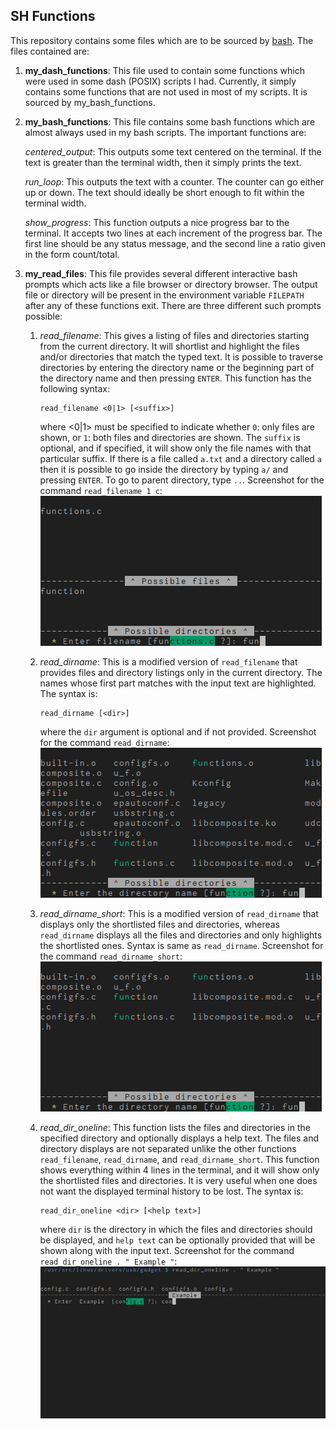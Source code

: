 ## SH Functions


This repository contains some files which are to be sourced by
[bash](https://www.gnu.org/software/bash/). The files contained are:

1. **my_dash_functions**: This file used to contain some functions which were
   used in some dash (POSIX) scripts I had. Currently, it simply contains
   some functions that are not used in most of my scripts. It is sourced
   by my_bash_functions.

2. **my_bash_functions**: This file contains some bash functions which are
   almost always used in my bash scripts. The important functions are:

   *centered_output*: This outputs some text centered on the terminal. If
   the text is greater than the terminal width, then it simply prints the
   text.

   *run_loop*: This outputs the text with a counter. The counter can go
   either up or down. The text should ideally be short enough to fit
   within the terminal width.

   *show_progress*: This function outputs a nice progress bar to the
   terminal. It accepts two lines at each increment of the progress bar.
   The first line should be any status message, and the second line
   a ratio given in the form count/total.

3. **my_read_files**: This file provides several different interactive bash
   prompts which acts like a file browser or directory browser. The output
   file or directory will be present in the environment variable `FILEPATH`
   after any of these functions exit. There are three different such
   prompts possible:

   1. *read_filename*: This gives a listing of files and directories
      starting from the current directory. It will shortlist and highlight
      the files and/or directories that match the typed text. It is
      possible to traverse directories by entering the directory name or
      the beginning part of the directory name and then pressing `ENTER`.
      This function has the following syntax:

      ```
      read_filename <0|1> [<suffix>]
      ```

      where <0|1> must be specified to indicate whether `0`: only files are
      shown, or `1`: both files and directories are shown. The `suffix` is
      optional, and if specified, it will show only the file names with that
      particular suffix. If there is a file called `a.txt` and a directory
      called `a` then it is possible to go inside the directory by typing
      `a/` and pressing `ENTER`. To go to parent directory, type `..`.
      Screenshot for the command `read_filename 1 c`:
      ![](./img/read_filename.png)

   2. *read_dirname*: This is a modified version of `read_filename` that
      provides files and directory listings only in the current directory.
      The names whose first part matches with the input text are
      highlighted. The syntax is:

      ```
      read_dirname [<dir>]
      ```

      where the `dir` argument is optional and if not provided.
      Screenshot for the command `read_dirname`:
      ![](./img/read_dirname.png)

   3. *read_dirname_short*: This is a modified version of `read_dirname`
      that displays only the shortlisted files and directories, whereas
      `read_dirname` displays all the files and directories and only
      highlights the shortlisted ones. Syntax is same as `read_dirname`.
      Screenshot for the command `read_dirname_short`:
      ![](./img/read_dirname_short.png)

   4. *read_dir_oneline*: This function lists the files and directories in
      the specified directory and optionally displays a help text. The
      files and directory displays are not separated unlike the other
      functions `read_filename`, `read_dirname`, and `read_dirname_short`.
      This function shows everything within 4 lines in the terminal, and it
      will show only the shortlisted files and directories. It is very
      useful when one does not want the displayed terminal history to be
      lost. The syntax is:

      ```
      read_dir_oneline <dir> [<help text>]
      ```

      where `dir` is the directory in which the files and directories
      should be displayed, and `help text` can be optionally provided that
      will be shown along with the input text.
      Screenshot for the command `read_dir_oneline . " Example "`:
      ![](./img/read_dir_oneline.png)
